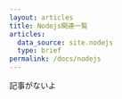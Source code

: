 ```yaml
---
layout: articles
title: Nodejs関連一覧
articles:
  data_source: site.nodejs
  type: brief
permalink: /docs/nodejs
---
```


記事がないよ
